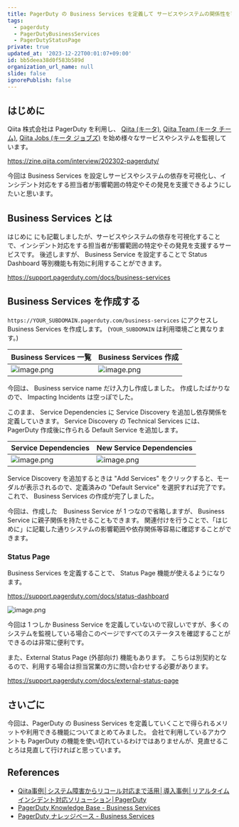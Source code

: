```yaml
---
title: PagerDuty の Business Services を定義して サービスやシステムの関係性を可視化する
tags:
  - pagerduty
  - PagerDutyBusinessServices
  - PagerDutyStatusPage
private: true
updated_at: '2023-12-22T00:01:07+09:00'
id: bb5deea38d0f583b589d
organization_url_name: null
slide: false
ignorePublish: false
---
```


## はじめに

Qiita 株式会社は PagerDuty を利用し、 [Qiita (キータ)](https://qiita.com), [Qiita Team (キータ チーム)](https://teams.qiita.com), [Qiita Jobs (キータ ジョブズ)](https://jobs.qiita.com) を始め様々なサービスやシステムを監視しています。

https://zine.qiita.com/interview/202302-pagerduty/

今回は Business Services を設定しサービスやシステムの依存を可視化し、インシデント対応をする担当者が影響範囲の特定やその発見を支援できるようにしたいと思います。

## Business Services とは

はじめに にも記載しましたが、サービスやシステムの依存を可視化することで、インシデント対応をする担当者が影響範囲の特定やその発見を支援するサービスです。
後述しますが、 Business Service を設定することで Status Dashboard 等別機能も有効に利用することができます。

https://support.pagerduty.com/docs/business-services

## Business Services を作成する

`https://YOUR_SUBDOMAIN.pagerduty.com/business-services` にアクセスし Business Services を作成します。 (`YOUR_SUBDOMAIN` は利用環境ごと異なります。)

| Business Services 一覧                                                                                                   | Business Services 作成                                                                                                   |
| ------------------------------------------------------------------------------------------------------------------------ | ------------------------------------------------------------------------------------------------------------------------ |
| ![image.png](https://qiita-image-store.s3.ap-northeast-1.amazonaws.com/0/55950/a18c12ed-887e-7a4a-2444-955794b821ba.png) | ![image.png](https://qiita-image-store.s3.ap-northeast-1.amazonaws.com/0/55950/b38431de-eddc-52d9-3cc3-3a446548c22d.png) |

今回は、 Business service name だけ入力し作成しました。
作成したばかりなので、 Impacting Incidents は空っぽでした。

このまま、 Service Dependencies に Service Discovery を追加し依存関係を定義していきます。
Service Discovery の Technical Services には、 PagerDuty 作成後に作られる Default Service を追加します。

| Service Dependencies                                                                                                     | New Service Dependencies                                                                                                 |
| ------------------------------------------------------------------------------------------------------------------------ | ------------------------------------------------------------------------------------------------------------------------ |
| ![image.png](https://qiita-image-store.s3.ap-northeast-1.amazonaws.com/0/55950/f0f4d54b-ceba-6a79-132f-1dbf5d8c9a7b.png) | ![image.png](https://qiita-image-store.s3.ap-northeast-1.amazonaws.com/0/55950/db51115b-1a2c-922f-151a-cd0f3da4c089.png) |

Service Discovery を追加するときは "Add Services" をクリックすると、モーダルが表示されるので、定義済みの "Default Service" を選択すれば完了です。これで、 Business Services の作成が完了しました。

今回は、作成した　Business Service が 1 つなので省略しますが、 Business Service に親子関係を持たせることもできます。
関連付けを行うことで、「はじめに」に記載した通りシステムの影響範囲や依存関係等容易に確認することができます。

### Status Page

Business Services を定義することで、 Status Page 機能が使えるようになります。

https://support.pagerduty.com/docs/status-dashboard

![image.png](https://qiita-image-store.s3.ap-northeast-1.amazonaws.com/0/55950/088f2a9c-1517-c82f-fc34-4f0043006d1f.png)

今回は 1 つしか Business Service を定義していないので寂しいですが、多くのシステムを監視している場合このページですべてのステータスを確認することができるのは非常に便利です。

また、External Status Page (外部向け) 機能もあります。
こちらは別契約となるので、利用する場合は担当営業の方に問い合わせする必要があります。

https://support.pagerduty.com/docs/external-status-page

## さいごに

今回は、PagerDuty の Business Services を定義していくことで得られるメリットや利用できる機能についてまとめてみました。
会社で利用しているアカウントも PagerDuty の機能を使い切れているわけではありませんが、見直せることろは見直して行ければと思っています。

## References

- [Qiita事例│システム障害からリコール対応まで活用│導入事例│リアルタイムインシデント対応ソリューション│PagerDuty](https://www.pagerduty.co.jp/customers/qiita/)
- [PagerDuty Knowledge Base - Business Services](https://support.pagerduty.com/docs/business-services)
- [PagerDuty ナレッジベース - Business Services](https://support.pagerduty.com/lang-ja/docs/business-services)
